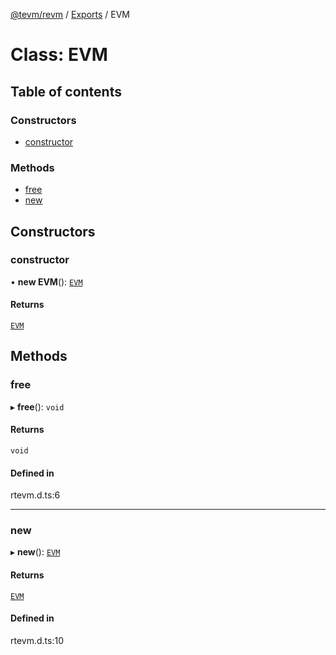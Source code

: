 [@tevm/revm](../README.md) / [Exports](../modules.md) / EVM

# Class: EVM

## Table of contents

### Constructors

- [constructor](EVM.md#constructor)

### Methods

- [free](EVM.md#free)
- [new](EVM.md#new)

## Constructors

### constructor

• **new EVM**(): [`EVM`](EVM.md)

#### Returns

[`EVM`](EVM.md)

## Methods

### free

▸ **free**(): `void`

#### Returns

`void`

#### Defined in

rtevm.d.ts:6

___

### new

▸ **new**(): [`EVM`](EVM.md)

#### Returns

[`EVM`](EVM.md)

#### Defined in

rtevm.d.ts:10
